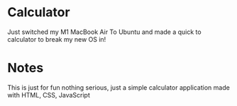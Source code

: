 # Calculator
Just switched my M1 MacBook Air To Ubuntu and made a quick to calculator to break my new OS in! 



# Notes
This is just for fun nothing serious, just a simple calculator application made with HTML, CSS, JavaScript
